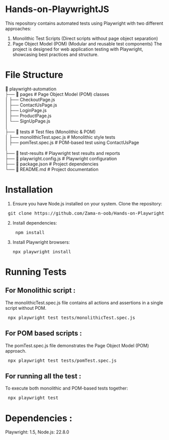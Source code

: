# Hands-on-PlaywrightJS
This repository contains automated tests using Playwright with two different approaches:
  1. Monolithic Test Scripts (Direct scripts without page object separation)
  2. Page Object Model (POM) (Modular and reusable test components) 
The project is designed for web application testing with Playwright, showcasing best practices and structure.

# File Structure
📁 playwright-automation  
├── 📁 pages                      # Page Object Model (POM) classes  
│   ├── CheckoutPage.js  
│   ├── ContactUsPage.js  
│   ├── LoginPage.js  
│   ├── ProductPage.js  
│   └── SignUpPage.js  
│  
├── 📁 tests                     # Test files (Monolithic & POM)  
│   ├── monolithicTest.spec.js        # Monolithic style tests  
│   ├── pomTest.spec.js    # POM-based test using ContactUsPage  
│  
├── 📁 test-results              # Playwright test results and reports  
├── 📄 playwright.config.js      # Playwright configuration  
├── 📄 package.json              # Project dependencies  
└── 📄 README.md                 # Project documentation  

# Installation
1. Ensure you have Node.js installed on your system.
Clone the repository:
  <pre> git clone https://github.com/Zama-n-oob/Hands-on-PlaywrightJS.git </pre>

2. Install dependencies:
   <pre> npm install </pre> 

4. Install Playwright browsers:
   <pre>npx playwright install</pre>  

# Running Tests
 ## For Monolithic script :
The monolithicTest.spec.js file contains all actions and assertions in a single script without POM.
   <pre> npx playwright test tests/monolithicTest.spec.js </pre> 
 
 ## For POM based scripts :
The pomTest.spec.js file demonstrates the Page Object Model (POM) approach.
   <pre> npx playwright test tests/pomTest.spec.js </pre>

 ## For running all the test :
To execute both monolithic and POM-based tests together:
   <pre> npx playwright test </pre>

# Dependencies :
Playwright: 1.5,
Node.js: 22.8.0

